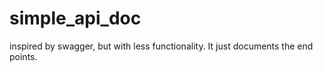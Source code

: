 # simple_api_doc
 inspired by swagger, but with less functionality. It just documents the end points.
